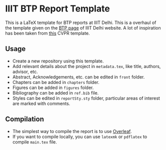 # IIIT BTP Report Template
This is a LaTeX template for BTP reports at IIIT Delhi. This is a overhaul of the template given on the [BTP page](https://www.iiitd.ac.in/academics/btech/btp) of IIIT Delhi website. A lot of inspiration has been taken from [this](https://github.com/apoorvkh/cvpr-latex-template) CVPR template.

## Usage
- Create a new repository using this template.
- Add relevant details about the project in `metadata.tex`, like title, authors, advisor, etc.
- Abstract, Acknowledgements, etc. can be edited in `front` folder.
- Chapters can be added in `chapters` folder.
- Figures can be added in `figures` folder.
- Bibliography can be added in `ref.bib` file.
- Styles can be edited in `reportSty.sty` folder, particular areas of interest are marked with comments.

## Compilation
- The simplest way to compile the report is to use [Overleaf](https://www.overleaf.com/).
- If you want to compile locally, you can use `latexmk` or `pdflatex` to compile `main.tex` file.